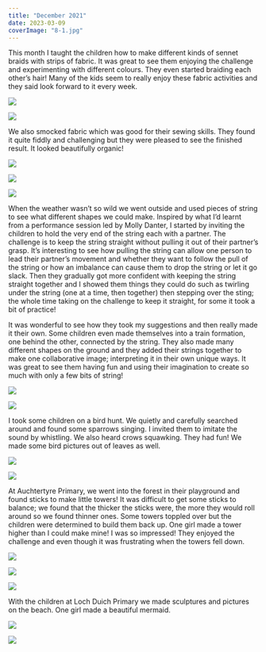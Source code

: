 ```yaml
---
title: "December 2021"
date: 2023-03-09
coverImage: "8-1.jpg"
---
```


This month I taught the children how to make different kinds of sennet braids with strips of fabric. It was great to see them enjoying the challenge and experimenting with different colours. They even started braiding each other’s hair! Many of the kids seem to really enjoy these fabric activities and they said look forward to it every week.

![](images/img_4358.jpeg)

![](images/img_4360.jpeg)

We also smocked fabric which was good for their sewing skills. They found it quite fiddly and challenging but they were pleased to see the finished result. It looked beautifully organic!

![](images/img_4412.jpeg)

![](images/img_4595.jpeg)

![](images/img_4413.jpeg)

When the weather wasn’t so wild we went outside and used pieces of string to see what different shapes we could make. Inspired by what I’d learnt from a performance session led by Molly Danter, I started by inviting the children to hold the very end of the string each with a partner. The challenge is to keep the string straight without pulling it out of their partner’s grasp. It’s interesting to see how pulling the string can allow one person to lead their partner’s movement and whether they want to follow the pull of the string or how an imbalance can cause them to drop the string or let it go slack. Then they gradually got more confident with keeping the string straight together and I showed them things they could do such as twirling under the string (one at a time, then together) then stepping over the sting; the whole time taking on the challenge to keep it straight, for some it took a bit of practice! 

It was wonderful to see how they took my suggestions and then really made it their own. Some children even made themselves into a train formation, one behind the other, connected by the string. They also made many different shapes on the ground and they added their strings together to make one collaborative image; interpreting it in their own unique ways. It was great to see them having fun and using their imagination to create so much with only a few bits of string!

![](images/img_4991.jpeg)

![](images/img_4994.jpeg)

I took some children on a bird hunt. We quietly and carefully searched around and found some sparrows singing. I invited them to imitate the sound by whistling. We also heard crows squawking. They had fun! We made some bird pictures out of leaves as well.

![](images/img_4475.jpeg)

![](images/img_4477.jpeg)

At Auchtertyre Primary, we went into the forest in their playground and found sticks to make little towers! It was difficult to get some sticks to balance; we found that the thicker the sticks were, the more they would roll around so we found thinner ones. Some towers toppled over but the children were determined to build them back up. One girl made a tower higher than I could make mine! I was so impressed! They enjoyed the challenge and even though it was frustrating when the towers fell down.

![](images/img_4668.jpeg)

![](images/img_4692.jpeg)

![](images/img_4718.jpeg)

With the children at Loch Duich Primary we made sculptures and pictures on the beach. One girl made a beautiful mermaid.

![](images/img_5105.jpeg)

![](images/img_5144.jpeg)
